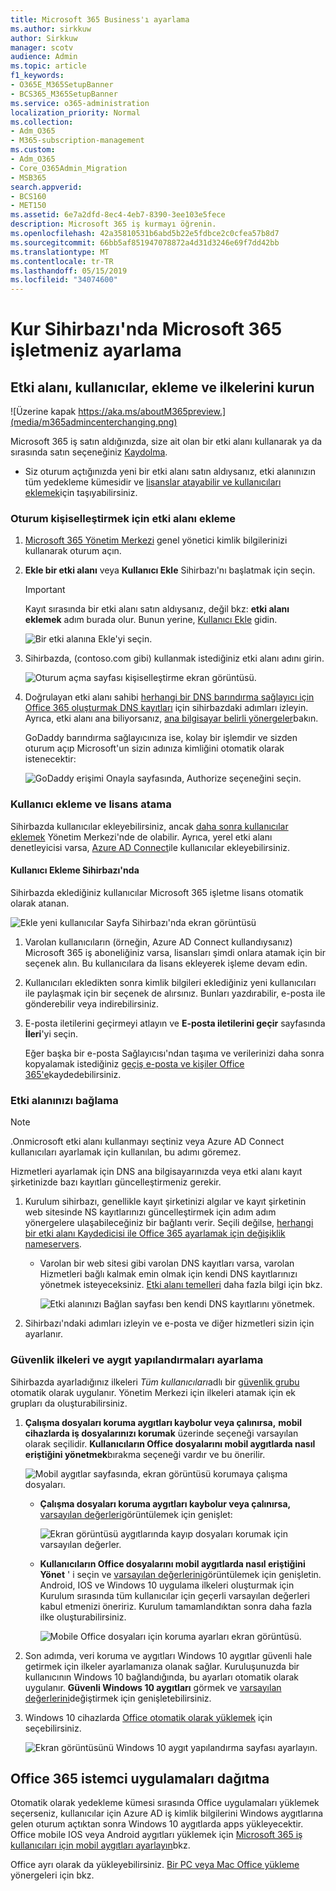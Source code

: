 ```yaml
---
title: Microsoft 365 Business'ı ayarlama
ms.author: sirkkuw
author: Sirkkuw
manager: scotv
audience: Admin
ms.topic: article
f1_keywords:
- O365E_M365SetupBanner
- BCS365_M365SetupBanner
ms.service: o365-administration
localization_priority: Normal
ms.collection:
- Adm_O365
- M365-subscription-management
ms.custom:
- Adm_O365
- Core_O365Admin_Migration
- MSB365
search.appverid:
- BCS160
- MET150
ms.assetid: 6e7a2dfd-8ec4-4eb7-8390-3ee103e5fece
description: Microsoft 365 iş kurmayı öğrenin.
ms.openlocfilehash: 42a35810531b6abd5b22e5fdbce2c0cfea57b8d7
ms.sourcegitcommit: 66bb5af851947078872a4d31d3246e69f7dd42bb
ms.translationtype: MT
ms.contentlocale: tr-TR
ms.lasthandoff: 05/15/2019
ms.locfileid: "34074600"
---
```

# <a name="set-up-microsoft-365-business-in-the-setup-wizard"></a>Kur Sihirbazı'nda Microsoft 365 işletmeniz ayarlama

## <a name="add-your-domain-users-and-set-up-policies"></a>Etki alanı, kullanıcılar, ekleme ve ilkelerini kurun

![Üzerine kapak https://aka.ms/aboutM365preview.](media/m365admincenterchanging.png)

Microsoft 365 iş satın aldığınızda, size ait olan bir etki alanı kullanarak ya da sırasında satın seçeneğiniz [Kaydolma](sign-up.md).

- Siz oturum açtığınızda yeni bir etki alanı satın aldıysanız, etki alanınızın tüm yedekleme kümesidir ve [lisanslar atayabilir ve kullanıcıları eklemek](#add-users-and-assign-licenses)için taşıyabilirsiniz.

### <a name="add-your-domain-to-personalize-sign-in"></a>Oturum kişiselleştirmek için etki alanı ekleme

1. [Microsoft 365 Yönetim Merkezi](https://admin.microsoft.com) genel yönetici kimlik bilgilerinizi kullanarak oturum açın. 

2. **Ekle bir etki alanı** veya **Kullanıcı Ekle** Sihirbazı'nı başlatmak için seçin.
    > [!IMPORTANT]
    > Kayıt sırasında bir etki alanı satın aldıysanız, değil bkz: **etki alanı eklemek** adım burada olur. Bunun yerine, [Kullanıcı Ekle](#add-users-and-assign-licenses) gidin.

    ![Bir etki alanına Ekle'yi seçin.](media/addadomainadmincenter.png)
    
3. Sihirbazda, (contoso.com gibi) kullanmak istediğiniz etki alanı adını girin.


    ![Oturum açma sayfası kişiselleştirme ekran görüntüsü.](media/personalizesignin.png)

    
4. Doğrulayan etki alanı sahibi [herhangi bir DNS barındırma sağlayıcı için Office 365 oluşturmak DNS kayıtları](https://docs.microsoft.com/office365/admin/get-help-with-domains/create-dns-records-at-any-dns-hosting-provider) için sihirbazdaki adımları izleyin. Ayrıca, etki alanı ana biliyorsanız, [ana bilgisayar belirli yönergeler](https://docs.microsoft.com/office365/admin/get-help-with-domains/set-up-your-domain-host-specific-instructions)bakın.

    GoDaddy barındırma sağlayıcınıza ise, kolay bir işlemdir ve sizden oturum açıp Microsoft'un sizin adınıza kimliğini otomatik olarak istenecektir:

    ![GoDaddy erişimi Onayla sayfasında, Authorize seçeneğini seçin.](media/godaddyauth.png)

### <a name="add-users-and-assign-licenses"></a>Kullanıcı ekleme ve lisans atama

Sihirbazda kullanıcılar ekleyebilirsiniz, ancak [daha sonra kullanıcılar eklemek](add-users-m365b.md) Yönetim Merkezi'nde de olabilir. Ayrıca, yerel etki alanı denetleyicisi varsa, [Azure AD Connect](https://docs.microsoft.com/azure/active-directory/hybrid/how-to-connect-install-express)ile kullanıcılar ekleyebilirsiniz.

#### <a name="add-users-in-the-wizard"></a>Kullanıcı Ekleme Sihirbazı'nda

Sihirbazda eklediğiniz kullanıcılar Microsoft 365 işletme lisans otomatik olarak atanan.

![Ekle yeni kullanıcılar Sayfa Sihirbazı'nda ekran görüntüsü](media/addnewuserspage.png)

1. Varolan kullanıcıların (örneğin, Azure AD Connect kullandıysanız) Microsoft 365 iş aboneliğiniz varsa, lisansları şimdi onlara atamak için bir seçenek alın. Bu kullanıcılara da lisans ekleyerek işleme devam edin.

3. Kullanıcıları ekledikten sonra kimlik bilgileri eklediğiniz yeni kullanıcıları ile paylaşmak için bir seçenek de alırsınız. Bunları yazdırabilir, e-posta ile gönderebilir veya indirebilirsiniz.

4. E-posta iletilerini geçirmeyi atlayın ve **E-posta iletilerini geçir** sayfasında **İleri**'yi seçin. 

    Eğer başka bir e-posta Sağlayıcısı'ndan taşıma ve verilerinizi daha sonra kopyalamak istediğiniz [geçiş e-posta ve kişiler Office 365'e](https://support.office.com/article/a3e3bddb-582e-4133-8670-e61b9f58627e)kaydedebilirsiniz.


### <a name="connect-your-domain"></a>Etki alanınızı bağlama

> [!NOTE]
> .Onmicrosoft etki alanı kullanmayı seçtiniz veya Azure AD Connect kullanıcıları ayarlamak için kullanılan, bu adımı göremez.
  
Hizmetleri ayarlamak için DNS ana bilgisayarınızda veya etki alanı kayıt şirketinizde bazı kayıtları güncelleştirmeniz gerekir.
  
1. Kurulum sihirbazı, genellikle kayıt şirketinizi algılar ve kayıt şirketinin web sitesinde NS kayıtlarınızı güncelleştirmek için adım adım yönergelere ulaşabileceğiniz bir bağlantı verir. Seçili değilse, [herhangi bir etki alanı Kaydedicisi ile Office 365 ayarlamak için değişiklik nameservers](https://support.office.com/article/a8b487a9-2a45-4581-9dc4-5d28a47010a2). 

    - Varolan bir web sitesi gibi varolan DNS kayıtları varsa, varolan Hizmetleri bağlı kalmak emin olmak için kendi DNS kayıtlarınızı yönetmek isteyeceksiniz. [Etki alanı temelleri](https://docs.microsoft.com/office365/admin/get-help-with-domains/dns-basics) daha fazla bilgi için bkz.

        ![Etki alanınızı Bağlan sayfası ben kendi DNS kayıtlarını yönetmek.](media/connectyourdomainpage.png)

2. Sihirbazı'ndaki adımları izleyin ve e-posta ve diğer hizmetleri sizin için ayarlanır.

### <a name="set-up-security-policies-and-device-configurations"></a>Güvenlik ilkeleri ve aygıt yapılandırmaları ayarlama 

Sihirbazda ayarladığınız ilkeleri *Tüm kullanıcıları*adlı bir [güvenlik grubu](https://docs.microsoft.com/office365/admin/create-groups/compare-groups#security-groups) otomatik olarak uygulanır. Yönetim Merkezi için ilkeleri atamak için ek grupları da oluşturabilirsiniz.

1. **Çalışma dosyaları koruma aygıtları kaybolur veya çalınırsa,** **mobil cihazlarda iş dosyalarınızı korumak** üzerinde seçeneği varsayılan olarak seçilidir. **Kullanıcıların Office dosyalarını mobil aygıtlarda nasıl eriştiğini yönetmek**bırakma seçeneği vardır ve bu önerilir.

    ![Mobil aygıtlar sayfasında, ekran görüntüsü korumaya çalışma dosyaları.](media/protectworkfilesondevices.png)

     - **Çalışma dosyaları koruma aygıtları kaybolur veya çalınırsa,** [varsayılan değerleri](protect-work-files-on-lost-or-stolen-device.md)görüntülemek için genişlet:

        ![Ekran görüntüsü aygıtlarında kayıp dosyaları korumak için varsayılan değerler.](media/protectworkfilesondevicesdefault.png)

    - **Kullanıcıların Office dosyalarını mobil aygıtlarda nasıl eriştiğini Yönet** ' i seçin ve [varsayılan değerlerini](manage-user-access-on-mobile-devices.md)görüntülemek için genişletin. Android, IOS ve Windows 10 uygulama ilkeleri oluşturmak için Kurulum sırasında tüm kullanıcılar için geçerli varsayılan değerleri kabul etmenizi öneririz. Kurulum tamamlandıktan sonra daha fazla ilke oluşturabilirsiniz.

        ![Mobile Office dosyaları için koruma ayarları ekran görüntüsü.](media/useraccessonmobile.png)

2. Son adımda, veri koruma ve aygıtları Windows 10 aygıtlar güvenli hale getirmek için ilkeler ayarlamanıza olanak sağlar. Kuruluşunuzda bir kullanıcının Windows 10 bağlandığında, bu ayarları otomatik olarak uygulanır. **Güvenli Windows 10 aygıtları** görmek ve [varsayılan değerlerini](secure-windows-10-devices.md)değiştirmek için genişletebilirsiniz.
3. Windows 10 cihazlarda [Office otomatik olarak yüklemek](install-office-on-windows-10-during-setup.md) için seçebilirsiniz.

    ![Ekran görüntüsünü Windows 10 aygıt yapılandırma sayfası ayarlayın.](media/setwin10config.png)



## <a name="deploy-office-365-client-apps"></a>Office 365 istemci uygulamaları dağıtma

Otomatik olarak yedekleme kümesi sırasında Office uygulamaları yüklemek seçerseniz, kullanıcılar için Azure AD iş kimlik bilgilerini Windows aygıtlarına gelen oturum açtıktan sonra Windows 10 aygıtlarda apps yükleyecektir.
Office mobile IOS veya Android aygıtları yüklemek için [Microsoft 365 iş kullanıcıları için mobil aygıtları ayarlayın](set-up-mobile-devices.md)bkz.

Office ayrı olarak da yükleyebilirsiniz. [Bir PC veya Mac Office yükleme](https://support.office.com/article/4414eaaf-0478-48be-9c42-23adc471665) yönergeleri için bkz.
